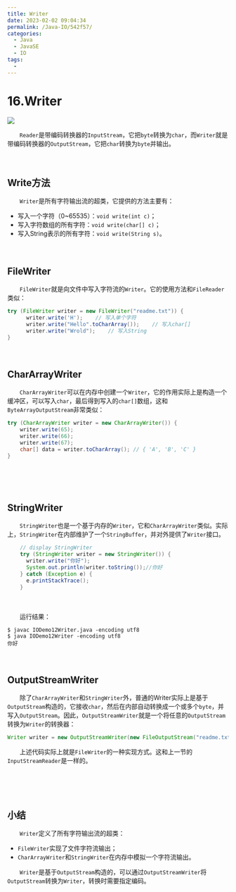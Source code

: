 ```yaml
---
title: Writer
date: 2023-02-02 09:04:34
permalink: /Java-IO/542f57/
categories:
  - Java
  - JavaSE
  - IO
tags:
  - 
---
```



# 16.Writer

![](https://image.peterjxl.com/blog/189.jpg)


　　​`Reader`​是带编码转换器的`InputStream`​，它把`byte`​转换为`char`​，而`Writer`​就是带编码转换器的`OutputStream`​，它把`char`​转换为`byte`​并输出。

<!-- more -->
　　‍

## Write方法

　　​`Writer`​是所有字符输出流的超类，它提供的方法主要有：

* 写入一个字符（0~65535）：`void write(int c)`​；
* 写入字符数组的所有字符：`void write(char[] c)`​；
* 写入String表示的所有字符：`void write(String s)`​。

　　‍

## FileWriter

　　​`FileWriter`​就是向文件中写入字符流的`Writer`​。它的使用方法和`FileReader`​类似：

```java
try (FileWriter writer = new FileWriter("readme.txt")) {
      writer.write('H');    // 写入单个字符
      writer.write("Hello".toCharArray());    // 写入char[]
      writer.write("Wrold");    // 写入String
}
```

　　‍

## CharArrayWriter

　　​`CharArrayWriter`​可以在内存中创建一个`Writer`​，它的作用实际上是构造一个缓冲区，可以写入`char`​，最后得到写入的`char[]`​数组，这和`ByteArrayOutputStream`​非常类似：

```java
try (CharArrayWriter writer = new CharArrayWriter()) {
    writer.write(65);
    writer.write(66);
    writer.write(67);
    char[] data = writer.toCharArray(); // { 'A', 'B', 'C' }
}
```

　　‍

　　‍

## StringWriter

　　​`StringWriter`​也是一个基于内存的`Writer`​，它和`CharArrayWriter`​类似。实际上，`StringWriter`​在内部维护了一个`StringBuffer`​，并对外提供了`Writer`​接口。

```java
    // display StringWriter
    try (StringWriter writer = new StringWriter()) {
      writer.write("你好");
      System.out.println(writer.toString());//你好
    } catch (Exception e) {
      e.printStackTrace();
    }
```

　　‍

　　运行结果：

```shell
$ javac IODemo12Writer.java -encoding utf8
$ java IODemo12Writer -encoding utf8    
你好
```

　　‍

## OutputStreamWriter

　　除了`CharArrayWriter`​和`StringWriter`​外，普通的Writer实际上是基于`OutputStream`​构造的，它接收`char`​，然后在内部自动转换成一个或多个`byte`​，并写入`OutputStream`​。因此，`OutputStreamWriter`​就是一个将任意的`OutputStream`​转换为`Writer`​的转换器：

```java
Writer writer = new OutputStreamWriter(new FileOutputStream("readme.txt")))
```

　　上述代码实际上就是`FileWriter`​的一种实现方式。这和上一节的`InputStreamReader`​是一样的。

　　‍

　　‍

## 小结

　　​`Writer`​定义了所有字符输出流的超类：

* `FileWriter`​实现了文件字符流输出；
* `CharArrayWriter`​​和`StringWriter`​​在内存中模拟一个字符流输出。

　　​`Writer`​是基于`OutputStream`​构造的，可以通过`OutputStreamWriter`​将`OutputStream`​转换为`Writer`​，转换时需要指定编码。
